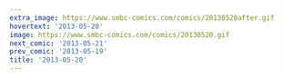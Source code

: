 ```yaml
---
extra_image: https://www.smbc-comics.com/comics/20130520after.gif
hovertext: '2013-05-20'
image: https://www.smbc-comics.com/comics/20130520.gif
next_comic: '2013-05-21'
prev_comic: '2013-05-19'
title: '2013-05-20'
---
```


